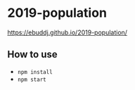 # 2019-population

https://ebuddj.github.io/2019-population/

## How to use

* `npm install`
* `npm start`
